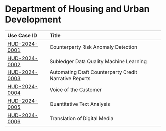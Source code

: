 # Department of Housing and Urban Development
| Use Case ID | Title |
|:----------- |:----- |
| [HUD-2024-0001](<../individual/HUD-2024-0001.md>) | Counterparty Risk Anomaly Detection |
| [HUD-2024-0002](<../individual/HUD-2024-0002.md>) | Subledger Data Quality Machine Learning |
| [HUD-2024-0003](<../individual/HUD-2024-0003.md>) | Automating Draft Counterparty Credit Narrative Reports |
| [HUD-2024-0004](<../individual/HUD-2024-0004.md>) | Voice of the Customer |
| [HUD-2024-0005](<../individual/HUD-2024-0005.md>) | Quantitative Text Analysis |
| [HUD-2024-0006](<../individual/HUD-2024-0006.md>) | Translation of Digital Media |